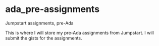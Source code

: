 # ada_pre-assignments
Jumpstart assignments, pre-Ada

This is where I will store my pre-Ada assignments from Jumpstart. I will submit the gists for the assignments.

